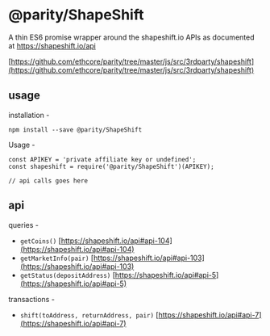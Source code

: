 # @parity/ShapeShift

A thin ES6 promise wrapper around the shapeshift.io APIs as documented at https://shapeshift.io/api

[https://github.com/ethcore/parity/tree/master/js/src/3rdparty/shapeshift](https://github.com/ethcore/parity/tree/master/js/src/3rdparty/shapeshift)

## usage

installation -

```
npm install --save @parity/ShapeShift
```

Usage -

```
const APIKEY = 'private affiliate key or undefined';
const shapeshift = require('@parity/ShapeShift')(APIKEY);

// api calls goes here
```

## api

queries -

- `getCoins()` [https://shapeshift.io/api#api-104](https://shapeshift.io/api#api-104)
- `getMarketInfo(pair)` [https://shapeshift.io/api#api-103](https://shapeshift.io/api#api-103)
- `getStatus(depositAddress)` [https://shapeshift.io/api#api-5](https://shapeshift.io/api#api-5)

transactions -

- `shift(toAddress, returnAddress, pair)` [https://shapeshift.io/api#api-7](https://shapeshift.io/api#api-7)
